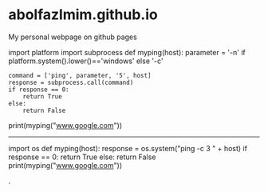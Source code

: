 # abolfazlmim.github.io
My personal webpage on github pages 





import platform
import subprocess
def myping(host):
    parameter = '-n' if platform.system().lower()=='windows' else '-c'

    command = ['ping', parameter, '5', host]
    response = subprocess.call(command)
    if response == 0:
        return True
    else:
        return False
print(myping("www.google.com"))

-------------
import os
def myping(host):
    response = os.system("ping -c 3 " + host)
    if response == 0:
        return True
    else:
        return False
print(myping("www.google.com"))


.

